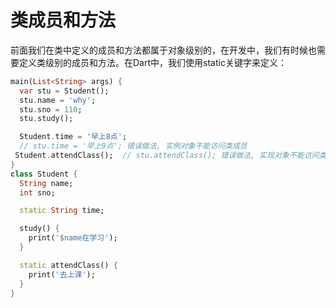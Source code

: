 # 类成员和方法
前面我们在类中定义的成员和方法都属于对象级别的，在开发中，我们有时候也需要定义类级别的成员和方法。在Dart中，我们使用static关键字来定义：
```dart
main(List<String> args) {
  var stu = Student();
  stu.name = 'why';
  stu.sno = 110;
  stu.study();

  Student.time = '早上8点';
  // stu.time = '早上9点'; 错误做法, 实例对象不能访问类成员  
 ‍‍‍Student.attendClass();  // stu.attendClass(); 错误做法, 实现对象不能‍访问类方法
}
class Student {
  String name;
  int sno;

  static String time;

  study() {
    print('$name在学习');
  }

  static attendClass() {
    print('去上课');
  }
}
```
